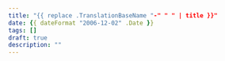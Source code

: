 ```yaml
---
title: "{{ replace .TranslationBaseName "-" " " | title }}"
date: {{ dateFormat "2006-12-02" .Date }}
tags: []
draft: true
description: ""
---
```

